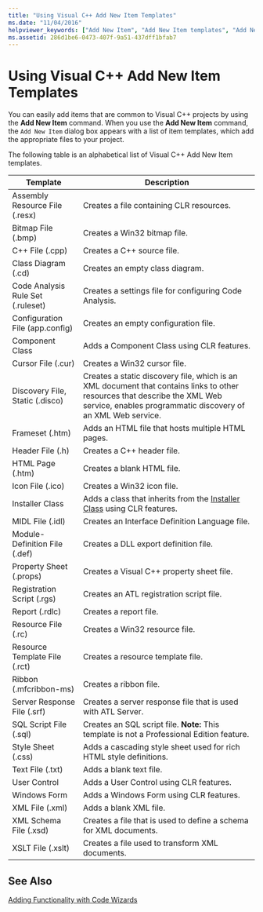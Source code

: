 ```yaml
---
title: "Using Visual C++ Add New Item Templates"
ms.date: "11/04/2016"
helpviewer_keywords: ["Add New Item", "Add New Item templates", "Add New Item command", "templates, Add New Item"]
ms.assetid: 286d1be6-0473-407f-9a51-437dff1bfab7
---
```

# Using Visual C++ Add New Item Templates

You can easily add items that are common to Visual C++ projects by using the **Add New Item** command. When you use the **Add New Item** command, the `Add New Item` dialog box appears with a list of item templates, which add the appropriate files to your project.

The following table is an alphabetical list of Visual C++ Add New Item templates.

|Template|Description|
|--------------|-----------------|
|Assembly Resource File (.resx)|Creates a file containing CLR resources.|
|Bitmap File (.bmp)|Creates a Win32 bitmap file.|
|C++ File (.cpp)|Creates a C++ source file.|
|Class Diagram (.cd)|Creates an empty class diagram.|
|Code Analysis Rule Set (.ruleset)|Creates a settings file for configuring Code Analysis.|
|Configuration File (app.config)|Creates an empty configuration file.|
|Component Class|Adds a Component Class using CLR features.|
|Cursor File (.cur)|Creates a Win32 cursor file.|
|Discovery File, Static (.disco)|Creates a static discovery file, which is an XML document that contains links to other resources that describe the XML Web service, enables programmatic discovery of an XML Web service.|
|Frameset (.htm)|Adds an HTML file that hosts multiple HTML pages.|
|Header File (.h)|Creates a C++ header file.|
|HTML Page (.htm)|Creates a blank HTML file.|
|Icon File (.ico)|Creates a Win32 icon file.|
|Installer Class|Adds a class that inherits from the [Installer Class](https://msdn.microsoft.com/library/system.configuration.install.installer.aspx) using CLR features.|
|MIDL File (.idl)|Creates an Interface Definition Language file.|
|Module-Definition File (.def)|Creates a DLL export definition file.|
|Property Sheet (.props)|Creates a Visual C++ property sheet file.|
|Registration Script (.rgs)|Creates an ATL registration script file.|
|Report (.rdlc)|Creates a report file.|
|Resource File (.rc)|Creates a Win32 resource file.|
|Resource Template File (.rct)|Creates a resource template file.|
|Ribbon (.mfcribbon-ms)|Creates a ribbon file.|
|Server Response File (.srf)|Creates a server response file that is used with ATL Server.|
|SQL Script File (.sql)|Creates an SQL script file. **Note:**  This template is not a Professional Edition feature.|
|Style Sheet (.css)|Adds a cascading style sheet used for rich HTML style definitions.|
|Text File (.txt)|Adds a blank text file.|
|User Control|Adds a User Control using CLR features.|
|Windows Form|Adds a Windows Form using CLR features.|
|XML File (.xml)|Adds a blank XML file.|
|XML Schema File (.xsd)|Creates a file that is used to define a schema for XML documents.|
|XSLT File (.xslt)|Creates a file used to transform XML documents.|

## See Also

[Adding Functionality with Code Wizards](adding-functionality-with-code-wizards-cpp.md)